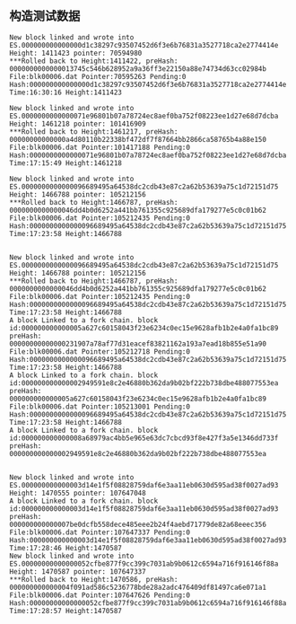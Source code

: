 

## 构造测试数据
	New block linked and wrote into ES.000000000000000d1c38297c93507452d6f3e6b76831a3527718ca2e2774414e Height: 1411423 pointer: 70594980
	***Rolled back to Height:1411422, preHash: 0000000000000013745c546b628952a9a36ff3e22150a88e74734d63cc02984b
	File:blk00006.dat Pointer:70595263 Pending:0 Hash:000000000000000d1c38297c93507452d6f3e6b76831a3527718ca2e2774414e Time:16:30:16 Height:1411423
	
	New block linked and wrote into ES.0000000000000071e96801b07a78724ec8aef0ba752f08223ee1d27e68d7dcba Height: 1461218 pointer: 101416909
	***Rolled back to Height:1461217, preHash: 00000000000000a4d80110b22338bf472df7f87664bb2866ca58765b4a88e150
	File:blk00006.dat Pointer:101417188 Pending:0 Hash:0000000000000071e96801b07a78724ec8aef0ba752f08223ee1d27e68d7dcba Time:17:15:49 Height:1461218
	
	New block linked and wrote into ES.0000000000000096689495a64538dc2cdb43e87c2a62b53639a75c1d72151d75 Height: 1466788 pointer: 105212156
	***Rolled back to Height:1466787, preHash: 0000000000000046dd4b0d6252a441bb761355c925689dfa179277e5c0c01b62
	File:blk00006.dat Pointer:105212435 Pending:0 Hash:0000000000000096689495a64538dc2cdb43e87c2a62b53639a75c1d72151d75 Time:17:23:58 Height:1466788
	
	
	New block linked and wrote into ES.0000000000000096689495a64538dc2cdb43e87c2a62b53639a75c1d72151d75 Height: 1466788 pointer: 105212156
	***Rolled back to Height:1466787, preHash: 0000000000000046dd4b0d6252a441bb761355c925689dfa179277e5c0c01b62
	File:blk00006.dat Pointer:105212435 Pending:0 Hash:0000000000000096689495a64538dc2cdb43e87c2a62b53639a75c1d72151d75 Time:17:23:58 Height:1466788
	A block Linked to a fork chain. block id:000000000000005a627c60158043f23e6234c0ec15e9628afb1b2e4a0fa1bc89 preHash: 00000000000000231907a78af77d31eacef83821162a193a7ead18b855e51a90
	File:blk00006.dat Pointer:105212718 Pending:0 Hash:0000000000000096689495a64538dc2cdb43e87c2a62b53639a75c1d72151d75 Time:17:23:58 Height:1466788
	A block Linked to a fork chain. block id:000000000000002949591e8c2e46880b362da9b02bf222b738dbe488077553ea preHash: 000000000000005a627c60158043f23e6234c0ec15e9628afb1b2e4a0fa1bc89
	File:blk00006.dat Pointer:105213001 Pending:0 Hash:0000000000000096689495a64538dc2cdb43e87c2a62b53639a75c1d72151d75 Time:17:23:58 Height:1466788
	A block Linked to a fork chain. block id:000000000000008a68979ac4bb5e965e63dc7cbcd93f8e427f3a5e1346dd733f preHash: 000000000000002949591e8c2e46880b362da9b02bf222b738dbe488077553ea
	
	
	New block linked and wrote into ES.000000000000003d14e1f5f08828759daf6e3aa11eb0630d595ad38f0027ad93 Height: 1470555 pointer: 107647048
	A block Linked to a fork chain. block id:000000000000003d14e1f5f08828759daf6e3aa11eb0630d595ad38f0027ad93 preHash: 000000000000007be0dcfb558dece485eee2b24f4aebd71779de82a68eeec356
	File:blk00006.dat Pointer:107647337 Pending:0 Hash:000000000000003d14e1f5f08828759daf6e3aa11eb0630d595ad38f0027ad93 Time:17:28:46 Height:1470587
	New block linked and wrote into ES.00000000000000052cfbe877f9cc399c7031ab9b0612c6594a716f916146f88a Height: 1470587 pointer: 107647337
	***Rolled back to Height:1470586, preHash: 000000000000004f091ad586c5236778bde28a2adc476409df81497ca6e071a1
	File:blk00006.dat Pointer:107647626 Pending:0 Hash:00000000000000052cfbe877f9cc399c7031ab9b0612c6594a716f916146f88a Time:17:28:57 Height:1470587